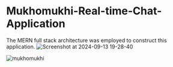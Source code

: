 # Mukhomukhi-Real-time-Chat-Application
The MERN full stack architecture was employed to construct this application.
![Screenshot at 2024-09-13 19-28-40](https://github.com/user-attachments/assets/50efbd51-2066-4057-9350-9bfb74cee52c)

![mukhomukhi](https://github.com/user-attachments/assets/ffb359d3-c178-4275-8413-c78430df32b2)
